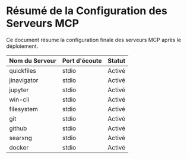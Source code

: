 # Résumé de la Configuration des Serveurs MCP

Ce document résume la configuration finale des serveurs MCP après le déploiement.

| Nom du Serveur | Port d'écoute | Statut |
|---|---|---|
| quickfiles | stdio | Activé |
| jinavigator | stdio | Activé |
| jupyter | stdio | Activé |
| win-cli | stdio | Activé |
| filesystem | stdio | Activé |
| git | stdio | Activé |
| github | stdio | Activé |
| searxng | stdio | Activé |
| docker | stdio | Activé |

